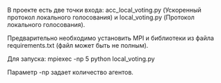 В проекте есть две точки входа: acc_local_voting.py (Ускоренный протокол локального голосования) и local_voting.py (Протокол локального голосования).

Предварительно необходимо установить MPI и библиотеки из файла requirements.txt (файл может быть не полным).

Для запуска: mpiexec -np 5 python local_voting.py

Параметр -np задает количество агентов.